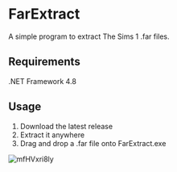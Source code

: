 ﻿# FarExtract

A simple program to extract The Sims 1 .far files.

## Requirements

.NET Framework 4.8

## Usage

1. Download the latest release
2. Extract it anywhere
3. Drag and drop a .far file onto FarExtract.exe

![mfHVxri8ly](https://user-images.githubusercontent.com/32502411/215276281-a6bc64c8-3f80-49f2-ab86-b67799a75097.gif)
